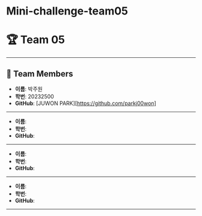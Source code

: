 # Mini-challenge-team05
# 🏆 Team 05

---
## 👥 Team Members

- **이름**: 박주원
- **학번**: 20232500
- **GitHub**: [JUWON PARK][https://github.com/parkj00won]

---

- **이름**: 
- **학번**: 
- **GitHub**:

---

- **이름**: 
- **학번**: 
- **GitHub**:

---

- **이름**: 
- **학번**: 
- **GitHub**:

---

